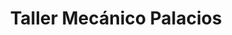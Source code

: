 ---
title: "Taller Mecánico Palacios"
url: /san-juan/taller-mecanico-palacios/
shop: reparación de automóviles
---